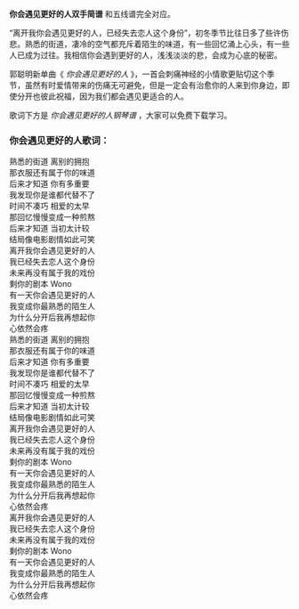 

**你会遇见更好的人双手简谱** 和五线谱完全对应。

“离开我你会遇见更好的人，已经失去恋人这个身份”，初冬季节比往日多了些许伤悲。熟悉的街道，凄冷的空气都充斥着陌生的味道，有一些回忆涌上心头，有一些人已成为过往。我相信你会遇到更好的人，浅浅淡淡的悲，会成为心底的秘密。

郭聪明新单曲《 _你会遇见更好的人_
》，一首会刺痛神经的小情歌更贴切这个季节，虽然有时爱情带来的伤痛无可避免，但是一定会有治愈你的人来到你身边，即使分开也彼此祝福，因为我们都会遇见更适合的人。

歌词下方是 _你会遇见更好的人钢琴谱_ ，大家可以免费下载学习。

### 你会遇见更好的人歌词：

熟悉的街道 离别的拥抱  
那衣服还有属于你的味道  
后来才知道 你有多重要  
我发现你是谁都代替不了  
时间不凑巧 相爱的太早  
那回忆慢慢变成一种煎熬  
后来才知道 当初太计较  
结局像电影剧情如此可笑  
离开我你会遇见更好的人  
我已经失去恋人这个身份  
未来再没有属于我的戏份  
剩你的剧本 Wono  
有一天你会遇见更好的人  
我变成你最熟悉的陌生人  
为什么分开后我再想起你  
心依然会疼  
熟悉的街道 离别的拥抱  
那衣服还有属于你的味道  
后来才知道 你有多重要  
我发现你是谁都代替不了  
时间不凑巧 相爱的太早  
那回忆慢慢变成一种煎熬  
后来才知道 当初太计较  
结局像电影剧情如此可笑  
离开我你会遇见更好的人  
我已经失去恋人这个身份  
未来再没有属于我的戏份  
剩你的剧本 Wono  
有一天你会遇见更好的人  
我变成你最熟悉的陌生人  
为什么分开后我再想起你  
心依然会疼  
离开我你会遇见更好的人  
我已经失去恋人这个身份  
未来再没有属于我的戏份  
剩你的剧本 Wono  
有一天你会遇见更好的人  
我变成你最熟悉的陌生人  
为什么分开后我再想起你  
心依然会疼

